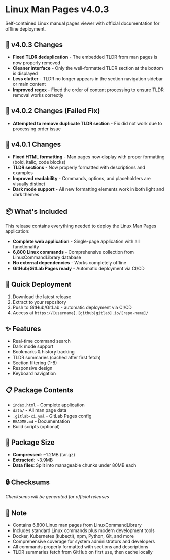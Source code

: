 # Linux Man Pages v4.0.3

Self-contained Linux manual pages viewer with official documentation for offline deployment.

## 🔧 v4.0.3 Changes

- **Fixed TLDR deduplication** - The embedded TLDR from man pages is now properly removed
- **Cleaner interface** - Only the well-formatted TLDR section at the bottom is displayed
- **Less clutter** - TLDR no longer appears in the section navigation sidebar or main content
- **Improved regex** - Fixed the order of content processing to ensure TLDR removal works correctly

## 🔧 v4.0.2 Changes (Failed Fix)

- **Attempted to remove duplicate TLDR section** - Fix did not work due to processing order issue

## 🔧 v4.0.1 Changes

- **Fixed HTML formatting** - Man pages now display with proper formatting (bold, italic, code blocks)
- **TLDR sections** - Now properly formatted with descriptions and examples
- **Improved readability** - Commands, options, and placeholders are visually distinct
- **Dark mode support** - All new formatting elements work in both light and dark themes

## 📦 What's Included

This release contains everything needed to deploy the Linux Man Pages application:

- **Complete web application** - Single-page application with all functionality
- **6,800 Linux commands** - Comprehensive collection from LinuxCommandLibrary database
- **No external dependencies** - Works completely offline
- **GitHub/GitLab Pages ready** - Automatic deployment via CI/CD

## 🚀 Quick Deployment

1. Download the latest release
2. Extract to your repository  
3. Push to GitHub/GitLab - automatic deployment via CI/CD
4. Access at `https://[username].[github|gitlab].io/[repo-name]/`

## ✨ Features

- Real-time command search
- Dark mode support
- Bookmarks & history tracking
- TLDR summaries (cached after first fetch)
- Section filtering (1-8)
- Responsive design
- Keyboard navigation

## 📋 Package Contents

- `index.html` - Complete application
- `data/` - All man page data
- `.gitlab-ci.yml` - GitLab Pages config
- `README.md` - Documentation
- Build scripts (optional)

## 📏 Package Size

- **Compressed**: ~1.2MB (tar.gz)
- **Extracted**: ~3.9MB
- **Data files**: Split into manageable chunks under 80MB each

## 🔒 Checksums

*Checksums will be generated for official releases*

## 📝 Note

- Contains 6,800 Linux man pages from LinuxCommandLibrary
- Includes standard Linux commands plus modern development tools
- Docker, Kubernetes (kubectl), npm, Python, Git, and more
- Comprehensive coverage for system administrators and developers
- All commands properly formatted with sections and descriptions
- TLDR summaries fetch from GitHub on first use, then cache locally